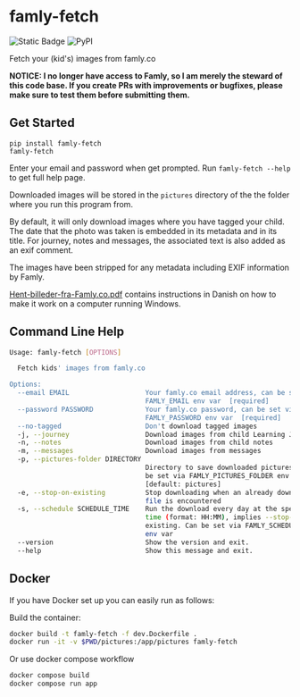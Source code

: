<!-- @format -->

# famly-fetch

![Static Badge](https://img.shields.io/badge/Python-3-blue?style=flat&logo=Python)
![PyPI](https://img.shields.io/pypi/v/famly-fetch)

Fetch your (kid's) images from famly.co

**NOTICE: I no longer have access to Famly, so I am merely the steward of this
code base. If you create PRs with improvements or bugfixes, please make sure
to test them before submitting them.**

## Get Started

```
pip install famly-fetch
famly-fetch
```

Enter your email and password when get prompted. Run `famly-fetch --help` to
get full help page.

Downloaded images will be stored in the `pictures` directory of the
the folder where you run this program from.

By default, it will only download images where you have tagged your child. The
date that the photo was taken is embedded in its metadata and in its title.
For journey, notes and messages, the associated text is also added as an exif
comment.

The images have been stripped for any metadata including EXIF
information by Famly.

[Hent-billeder-fra-Famly.co.pdf](Hent-billeder-fra-Famly.co.pdf)
contains instructions in Danish on how to make it work on a computer
running Windows.

## Command Line Help

```bash
Usage: famly-fetch [OPTIONS]

  Fetch kids' images from famly.co

Options:
  --email EMAIL                   Your famly.co email address, can be set via
                                  FAMLY_EMAIL env var  [required]
  --password PASSWORD             Your famly.co password, can be set via
                                  FAMLY_PASSWORD env var  [required]
  --no-tagged                     Don't download tagged images
  -j, --journey                   Download images from child Learning Journey
  -n, --notes                     Download images from child notes
  -m, --messages                  Download images from messages
  -p, --pictures-folder DIRECTORY
                                  Directory to save downloaded pictures, can
                                  be set via FAMLY_PICTURES_FOLDER env var
                                  [default: pictures]
  -e, --stop-on-existing          Stop downloading when an already downloaded
                                  file is encountered
  -s, --schedule SCHEDULE_TIME    Run the download every day at the specified
                                  time (format: HH:MM), implies --stop-on-
                                  existing. Can be set via FAMLY_SCHEDULE_TIME
                                  env var
  --version                       Show the version and exit.
  --help                          Show this message and exit.
```

## Docker

If you have Docker set up you can easily run as follows:

Build the container:

```bash
docker build -t famly-fetch -f dev.Dockerfile .
docker run -it -v $PWD/pictures:/app/pictures famly-fetch
```

Or use docker compose workflow

```bash
docker compose build
docker compose run app
```
